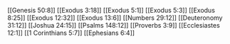 [[Genesis 50:8]]
[[Exodus 3:18]]
[[Exodus 5:1]]
[[Exodus 5:3]]
[[Exodus 8:25]]
[[Exodus 12:32]]
[[Exodus 13:6]]
[[Numbers 29:12]]
[[Deuteronomy 31:12]]
[[Joshua 24:15]]
[[Psalms 148:12]]
[[Proverbs 3:9]]
[[Ecclesiastes 12:1]]
[[1 Corinthians 5:7]]
[[Ephesians 6:4]]
